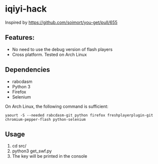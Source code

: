 # iqiyi-hack

Inspired by https://github.com/soimort/you-get/pull/655

## Features:
* No need to use the debug version of flash players
* Cross platform. Tested on Arch Linux

## Dependencies
* rabcdasm
* Python 3
* Firefox
* Selenium

On Arch Linux, the following command is sufficient:
```
yaourt -S --needed rabcdasm-git python firefox freshplayerplugin-git chromium-pepper-flash python-selenium
```

## Usage
1. cd src/
2. python3 get\_swf.py
3. The key will be printed in the console
